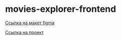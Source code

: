 # movies-explorer-frontend

[Ссылка на макет figma](https://www.figma.com/file/f36vqLEgAE00oOB9cKuuSq/Diploma-Copy)

[Ссылка на проект](https://movies-diploma.nomoredomains.club)

